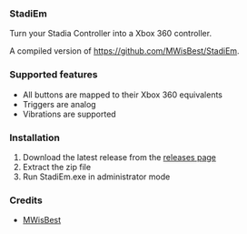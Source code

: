 ### StadiEm

Turn your Stadia Controller into a Xbox 360 controller.

A compiled version of https://github.com/MWisBest/StadiEm.

### Supported features
- All buttons are mapped to their Xbox 360 equivalents
- Triggers are analog
- Vibrations are supported

### Installation
1. Download the latest release from the [releases page](https://github.com/RexSonic/StadiEm/releases)
2. Extract the zip file
3. Run StadiEm.exe in administrator mode

### Credits
- [MWisBest](https://github.com/MWisBest)
